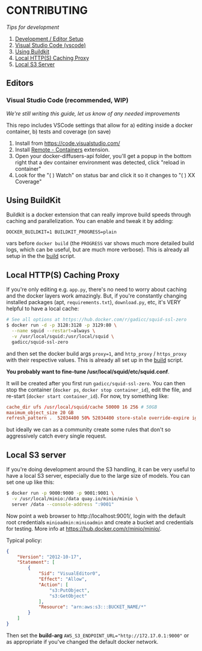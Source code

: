 # CONTRIBUTING

*Tips for development*

1. [Development / Editor Setup](#editors)
  1. [Visual Studio Code (vscode)](#vscode)
1. [Using Buildkit](#buildkit)
1. [Local HTTP(S) Caching Proxy](#caching)
1. [Local S3 Server](#local-s3-server)

<a name="editors"></a>
## Editors

<a name="vscode"></a>
### Visual Studio Code (recommended, WIP)

*We're still writing this guide, let us know of any needed improvements*

This repo includes VSCode settings that allow for a) editing inside a docker container, b) tests and coverage (on save)

1. Install from https://code.visualstudio.com/
1. Install [Remote - Containers](https://marketplace.visualstudio.com/items?itemName=ms-vscode-remote.remote-containers) extension.
1. Open your docker-diffusers-api folder, you'll get a popup in the bottom right that a dev container environment was detected, click "reload in container"
1. Look for the "( ) Watch" on status bar and click it so it changes to "( ) XX Coverage"

<a name="buildkit"></a>
## Using BuildKit

Buildkit is a docker extension that can really improve build speeds through
caching and parallelization.  You can enable and tweak it by adding:

  `DOCKER_BUILDKIT=1 BUILDKIT_PROGRESS=plain`

vars before `docker build` (the `PROGRESS` var shows much more detailed
build logs, which can be useful, but are much more verbose).  This is
already all setup in the the [build](./build) script.

<a name="caching"></a>
## Local HTTP(S) Caching Proxy

If you're only editing e.g. `app.py`, there's no need to worry about caching
and the docker layers work amazingly.  But, if you're constantly changing
installed packages (apt, `requirements.txt`), `download.py`, etc, it's VERY
helpful to have a local cache:

```bash
# See all options at https://hub.docker.com/r/gadicc/squid-ssl-zero
$ docker run -d -p 3128:3128 -p 3129:80 \
  --name squid --restart=always \
  -v /usr/local/squid:/usr/local/squid \
  gadicc/squid-ssl-zero
```

and then set the docker build args `proxy=1`, and `http_proxy` / `https_proxy`
with their respective values.
This is already all set up in the [build](./build) script.

**You probably want to fine-tune /usr/local/squid/etc/squid.conf**.

It will be created after you first run `gadicc/squid-ssl-zero`.  You can then
stop the container (`docker ps`, `docker stop container_id`), edit the file,
and re-start (`docker start container_id`).  For now, try something like:

```conf
cache_dir ufs /usr/local/squid/cache 50000 16 256 # 50GB
maximum_object_size 20 GB
refresh_pattern .  52034400 50% 52034400 store-stale override-expire ignore-no-cache ignore-no-store ignore-private
```

but ideally we can as a community create some rules that don't so
aggressively catch every single request.

<a name="local-s3"></a>
## Local S3 server

If you're doing development around the S3 handling, it can be very useful to
have a local S3 server, especially due to the large size of models.  You
can set one up like this:

```bash
$ docker run -p 9000:9000 -p 9001:9001 \
  -v /usr/local/minio:/data quay.io/minio/minio \
  server /data --console-address ":9001"
```

Now point a web browser to http://localhost:9001/, login with the default
root credentials `minioadmin:minioadmin` and create a bucket and credentials
for testing.  More info at https://hub.docker.com/r/minio/minio/.

Typical policy:

```json
{
    "Version": "2012-10-17",
    "Statement": [
        {
            "Sid": "VisualEditor0",
            "Effect": "Allow",
            "Action": [
                "s3:PutObject",
                "s3:GetObject"
            ],
            "Resource": "arn:aws:s3:::BUCKET_NAME/*"
        }
    ]
}
```

Then set the **build-arg** `AWS_S3_ENDPOINT_URL="http://172.17.0.1:9000"`
or as appropriate if you've changed the default docker network.
